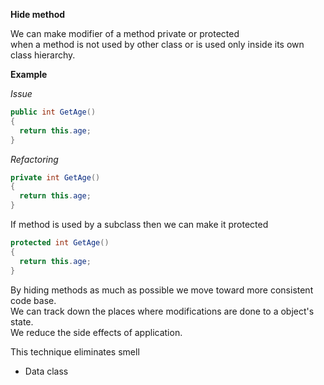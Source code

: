 **Hide method**

We can make modifier of a method private or protected  
when a method is not used by other class or is used only inside its own class hierarchy.

**Example**

_Issue_

```csharp
public int GetAge()
{
  return this.age;
}
```

_Refactoring_

```csharp
private int GetAge()
{
  return this.age;
}
```

If method is used by a subclass then we can make it protected

```csharp
protected int GetAge()
{
  return this.age;
}
```

By hiding methods as much as possible we move toward more consistent code base.  
We can track down the places where modifications are done to a object's state.  
We reduce the side effects of application.  

This technique eliminates smell
* Data class
